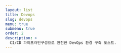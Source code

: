 ```yaml
---
layout: list
title: Devops
slug: devops
menu: true
submenu: true
order: 2
description: >
  CI/CD 파이프라인구성으로 완전한 DevOps 환경 구축 포스트. 
---
```

